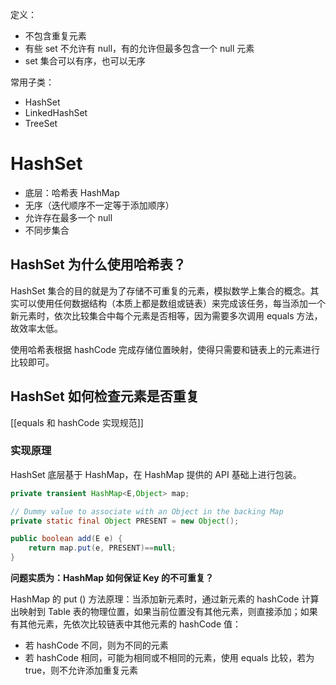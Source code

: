 定义：

- 不包含重复元素
- 有些 set 不允许有 null，有的允许但最多包含一个 null 元素
- set 集合可以有序，也可以无序

常用子类：

- HashSet
- LinkedHashSet
- TreeSet

# HashSet

- 底层：哈希表 HashMap
- 无序（迭代顺序不一定等于添加顺序）
- 允许存在最多一个 null
- 不同步集合

## HashSet 为什么使用哈希表？

HashSet 集合的目的就是为了存储不可重复的元素，模拟数学上集合的概念。其实可以使用任何数据结构（本质上都是数组或链表）来完成该任务，每当添加一个新元素时，依次比较集合中每个元素是否相等，因为需要多次调用 equals 方法，故效率太低。

使用哈希表根据 hashCode 完成存储位置映射，使得只需要和链表上的元素进行比较即可。

## HashSet 如何检查元素是否重复

[[equals 和 hashCode 实现规范]]

### 实现原理

HashSet 底层基于 HashMap，在 HashMap 提供的 API 基础上进行包装。

```java
private transient HashMap<E,Object> map;

// Dummy value to associate with an Object in the backing Map
private static final Object PRESENT = new Object();

public boolean add(E e) {
    return map.put(e, PRESENT)==null;
}
```

**问题实质为：HashMap 如何保证 Key 的不可重复？**

HashMap 的 put () 方法原理：当添加新元素时，通过新元素的 hashCode 计算出映射到 Table 表的物理位置，如果当前位置没有其他元素，则直接添加；如果有其他元素，先依次比较链表中其他元素的 hashCode 值：

- 若 hashCode 不同，则为不同的元素
- 若 hashCode 相同，可能为相同或不相同的元素，使用 equals 比较，若为 true，则不允许添加重复元素
